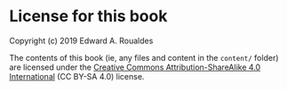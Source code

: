 # License for this book

Copyright (c) 2019 Edward A. Roualdes

The contents of this book (ie, any files and content in the `content/`
folder) are licensed under the [Creative Commons Attribution-ShareAlike
4.0 International](https://creativecommons.org/licenses/by-sa/4.0/)
(CC BY-SA 4.0) license.
